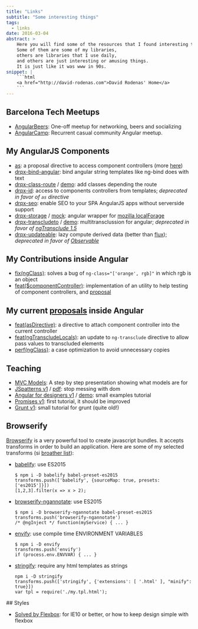```yaml
---
title: "Links"
subtitle: "Some interesting things"
tags:
  - links
date: 2016-03-04
abstract: >
    Here you will find some of the resources that I found interesting to share.
    Some of them are some of my libraries, 
    others are libraries that I use daily,
    and others are just interesting or amusing things.
    It is just like it was www in 90s.
snippet: |
    ```html
    <a href="http://david-rodenas.com">David Rodenas' Home</a>
    ```
---
```


## Barcelona Tech Meetups

* [AngularBeers](https://twitter.com/ngbeers): One-off meetup for networking, beers and socializing
* [AngularCamp](http://angularcamp.org/): Recurrent casual community Angular meetup.

## My AngularJS Components

* [as](https://github.com/angular/angular.js/pull/14080): a proposal directive to access component controllers (more [here](#!/posts/as-directive))
* [drpx-bind-angular](https://github.com/drpicox/drpx-bind-angular): bind angular string templates like ng-bind does with text
* [drpx-class-route](https://github.com/drpicox/drpx-class-route) / [demo](http://david-rodenas.com/drpx-class-route/demo.html): add classes depending the route
* [drpx-id](https://github.com/drpicox/drpx-id): access to components controllers from templates; _deprecated in favor of `as` directive_
* [drpx-seo](https://github.com/drpicox/drpx-seo): enable SEO to your SPA AngularJS apps without serverside support
* [drpx-storage](https://github.com/drpicox/drpx-storage) / [mock](https://github.com/drpicox/drpx-storage-mocks): angular wrapper for [mozilla localForage](https://github.com/mozilla/localForage)
* [drpx-transcludeto](https://github.com/drpicox/drpx-transcludeto) / [demo](http://david-rodenas.com/drpx-transcludeto/demo.html): multitransclussion for angular; _deprecated in favor of [ngTransclude 1.5](https://docs.angularjs.org/api/ng/directive/ngTransclude)_
* [drpx-updateable](https://github.com/drpicox/drpx-updateable): lazy compute derived data (better than [flux](https://facebook.github.io/flux/)); _deprecated in favor of [Observable](https://github.com/zenparsing/es-observable)_

## My Contributions inside Angular

* [fix(ngClass)](https://github.com/angular/angular.js/pull/14405): solves a bug of `ng-class="['orange', rgb]"` in which rgb is an object
* [feat($componentController)](https://github.com/angular/angular.js/commit/72b96ef57a28743e2dfed523701cc2e88e3b473b): implementation of an utility to help testing of component controllers, and [proposal](https://github.com/angular/angular.js/issues/13683#issuecomment-169417606)

## My current [proposals](https://github.com/angular/angular.js/pulls/drpicox) inside Angular

* [feat(asDirective)](https://github.com/angular/angular.js/pull/14080): a directive to attach component controller into the current controller
* [feat(ngTranscludeLocals)](https://github.com/angular/angular.js/pull/14386): an update to `ng-transclude` directive to allow pass values to transcluded elements
* [perf(ngClass)](https://github.com/angular/angular.js/pull/14404): a case optimization to avoid unnecessary copies

## Teaching

* [MVC Models](http://david-rodenas.com/posts/resources/Mvc%20-%20Model,%20the%20great%20forgotten.pdf): A step by step presentation showing what models are for
* [JSpatterns v1](http://david-rodenas.com/tutorial-jspatterns-v1/) / [pdf](http://david-rodenas.com/tutorial-jspatterns-v1/JSandPatterns.pdf): stop messing with dom
* [Angular for designers v1](https://github.com/drpicox/tutorial-angulardesigners-v1) / [demo](http://david-rodenas.com/tutorial-angulardesigners-v1/): small examples tutorial
* [Promises v1](http://david-rodenas.com/tutorial-promises-v1): first tutorial, it should be improved
* [Grunt v1](http://david-rodenas.com/tutorial-gruntjs-v1/#/grunt): small tutorial for grunt (quite old!)

## Browserify

[Browserify](http://browserify.org/) is a very powerful tool to create javascript bundles.
It accepts transforms in order to build an application. Here are some of my selected transforms (si [broather list](https://github.com/substack/node-browserify/wiki/list-of-transforms)):

* [babelify](https://github.com/babel/babelify): use ES2015
  ```
  $ npm i -D babelify babel-preset-es2015
  transforms.push(['babelify', {sourceMap: true, presets: ['es2015']}])
  [1,2,3].filter(x => x > 2);
  ```

* [browserify-ngannotate](https://github.com/omsmith/browserify-ngannotate): use ES2015
  ```
  $ npm i -D browserify-ngannotate babel-preset-es2015
  transforms.push('browserify-ngannotate')
  /* @ngInject */ function(myService) { ... }
  ```

* [envify](https://github.com/hughsk/envify): use compile time ENVIRONMENT VARIABLES
  ```
  $ npm i -D envify
  transforms.push('envify')
  if (process.env.ENVVAR) { ... }
  ```

* [stringify](https://github.com/JohnPostlethwait/stringify): require any html templates as strings
  ```
  npm i -D stringify
  transforms.push(['stringify', {'extensions': [ '.html' ], "minify": true}])
  var tpl = require('./my.tpl.html');
  ```

## Styles

* [Solved by Flexbox](http://philipwalton.github.io/solved-by-flexbox/): for IE10 or better, or how to keep design simple with flexbox